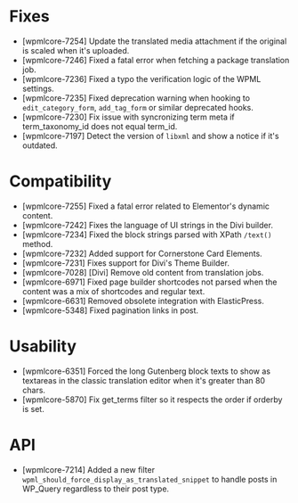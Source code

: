 # Fixes
* [wpmlcore-7254] Update the translated media attachment if the original is scaled when it's uploaded.
* [wpmlcore-7246] Fixed a fatal error when fetching a package translation job.
* [wpmlcore-7236] Fixed a typo the verification logic of the WPML settings.
* [wpmlcore-7235] Fixed deprecation warning when hooking to `edit_category_form`, `add_tag_form` or similar deprecated hooks.
* [wpmlcore-7230] Fix issue with syncronizing term meta if term_taxonomy_id does not equal term_id.
* [wpmlcore-7197] Detect the version of `libxml` and show a notice if it's outdated.

# Compatibility
* [wpmlcore-7255] Fixed a fatal error related to Elementor's dynamic content.
* [wpmlcore-7242] Fixes the language of UI strings in the Divi builder.
* [wpmlcore-7234] Fixed the block strings parsed with XPath `/text()` method.
* [wpmlcore-7232] Added support for Cornerstone Card Elements.
* [wpmlcore-7231] Fixes support for Divi's Theme Builder.
* [wpmlcore-7028] [Divi] Remove old content from translation jobs.
* [wpmlcore-6971] Fixed page builder shortcodes not parsed when the content was a mix of shortcodes and regular text.
* [wpmlcore-6631] Removed obsolete integration with ElasticPress.
* [wpmlcore-5348] Fixed pagination links in post.

# Usability
* [wpmlcore-6351] Forced the long Gutenberg block texts to show as textareas in the classic translation editor when it's greater than 80 chars.
* [wpmlcore-5870] Fix get_terms filter so it respects the order if orderby is set.

# API
* [wpmlcore-7214] Added a new filter `wpml_should_force_display_as_translated_snippet` to handle posts in WP_Query regardless to their post type.